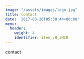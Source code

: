 ```yaml
---
image: "/assets/images/logo.jpg"
title: contact
date: '2017-03-26T05:38:44+00:00'
menu:
  header:
    weight: 4
    identifier: item_vB_sMCR
---
```



contact